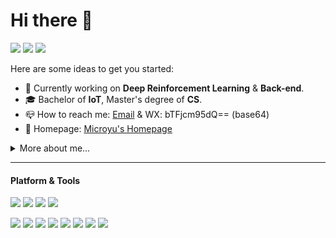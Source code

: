 # Hi there 👋
![](https://badges.pufler.dev/visits/gxywy/gxywy?style=for-the-badge)
![](https://badges.pufler.dev/years/gxywy?style=for-the-badge)
![](https://badges.pufler.dev/repos/gxywy?style=for-the-badge)

Here are some ideas to get you started:

* 🧪 Currently working on **Deep Reinforcement Learning** & **Back-end**.
* 🎓 Bachelor of **IoT**, Master's degree of **CS**.
* 📪 How to reach me: [Email](mailto:gxywy@hotmail.com) & WX: bTFjcm95dQ== (base64)
* 📝 Homepage: [Microyu's Homepage](https://gxywy.github.io/)

<details>
  <summary>More about me...</summary>
  <br>
<li> ⚡ My resume : ... </li>

</details>

- - -
#### Platform & Tools
[![](https://img.shields.io/badge/Windows-11-2376bc?style=flat-square&logo=windows&logoColor=ffffff)](https://www.microsoft.com/windows/)
[![](https://img.shields.io/badge/OS-Arch%20Linux-33aadd?style=flat-square&logo=arch-linux&logoColor=ffffff)](https://www.archlinux.org/)
[![](https://img.shields.io/badge/IDE-IntelliJ_IDEA-blue?style=flat-square&logo=intellij-idea&logoColor=ffffff)](https://www.jetbrains.com/idea/)
[![](https://img.shields.io/badge/Editor-Visual%20Studio%20Code-blue?style=flat-square&logo=visual-studio-code&logoColor=ffffff)](https://code.visualstudio.com/)

[![](https://img.shields.io/badge/-Java-red?style=flat-square&logo=java&logoColor=ffffff)](https://www.java.com/)
[![](https://img.shields.io/badge/-Python-blue?style=flat-square&logo=python&logoColor=ffffff)](https://www.python.org/)
[![](https://img.shields.io/badge/-C++-00599C?style=flat-square&logo=c)]()
[![](https://img.shields.io/badge/-LaTeX-008080?style=flat-square&logo=LaTeX&logoColor=ffffff)](https://www.latex-project.org/)
[![](https://img.shields.io/badge/-Github-181717?style=flat-square&logo=GitHub&logoColor=ffffff)](https://www.github.com/)
[![](https://img.shields.io/badge/-MySQL-F29111?style=flat-square&logo=MySQL&logoColor=ffffff)](https://www.mysql.com/)
[![](https://img.shields.io/badge/-Docker-2496ED?style=flat-square&logo=docker&logoColor=ffffff)](https://www.docker.com/)
[![](https://img.shields.io/badge/-Nginx-269539?style=flat-square&logo=nginx&logoColor=ffffff)](https://nginx.org/)
